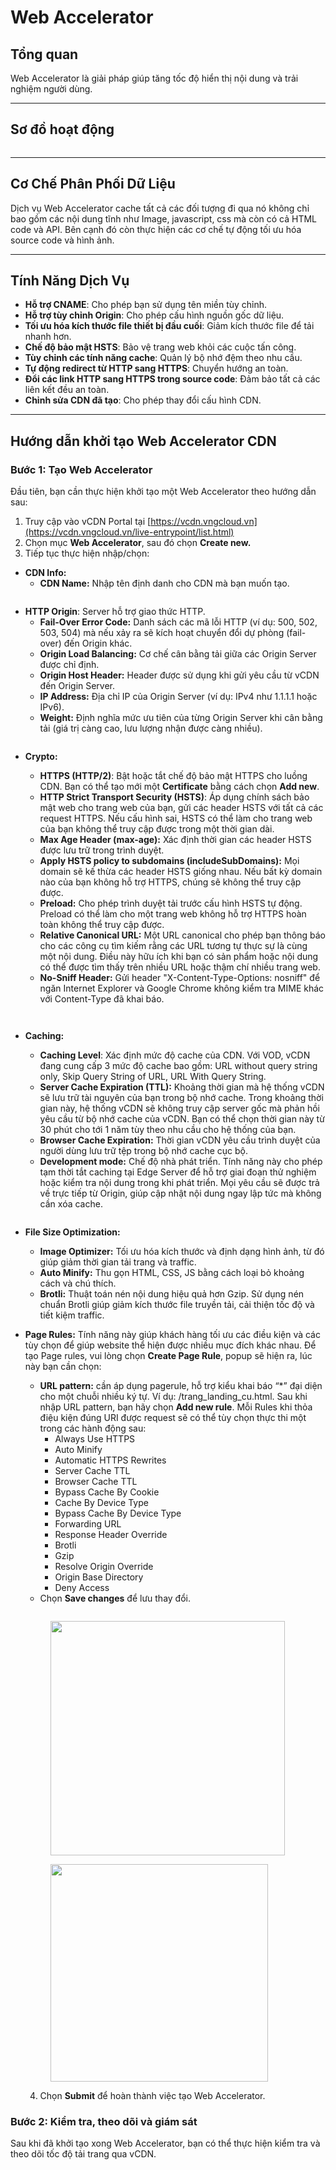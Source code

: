 # Web Accelerator

## **Tổng quan** <a href="#webaccelerator-tongquan" id="webaccelerator-tongquan"></a>

Web Accelerator là giải pháp giúp tăng tốc độ hiển thị nội dung và trải nghiệm người dùng.

***

## **Sơ đồ hoạt động** <a href="#webaccelerator-cochephanphoidulieu" id="webaccelerator-cochephanphoidulieu"></a>

<figure><img src="../../.gitbook/assets/image (219).png" alt=""><figcaption></figcaption></figure>

***

## **Cơ Chế Phân Phối Dữ Liệu** <a href="#webaccelerator-cochephanphoidulieu" id="webaccelerator-cochephanphoidulieu"></a>

Dịch vụ Web Accelerator cache tất cả các đối tượng đi qua nó không chỉ bao gồm các nội dung tĩnh như Image, javascript, css mà còn có cả HTML code và API. Bên cạnh đó còn thực hiện các cơ chế tự động tối ưu hóa source code và hình ảnh.

***

## **Tính Năng Dịch Vụ** <a href="#webaccelerator-tinhnangdichvu" id="webaccelerator-tinhnangdichvu"></a>

* **Hỗ trợ CNAME**: Cho phép bạn sử dụng tên miền tùy chỉnh.
* **Hỗ trợ tùy chỉnh Origin**: Cho phép cấu hình nguồn gốc dữ liệu.
* **Tối ưu hóa kích thước file thiết bị đầu cuối**: Giảm kích thước file để tải nhanh hơn.
* **Chế độ bảo mật HSTS**: Bảo vệ trang web khỏi các cuộc tấn công.
* **Tùy chỉnh các tính năng cache**: Quản lý bộ nhớ đệm theo nhu cầu.
* **Tự động redirect từ HTTP sang HTTPS**: Chuyển hướng an toàn.
* **Đổi các link HTTP sang HTTPS trong source code**: Đảm bảo tất cả các liên kết đều an toàn.
* **Chỉnh sửa CDN đã tạo**: Cho phép thay đổi cấu hình CDN.

***

## **Hướng dẫn khởi tạo Web Accelerator CDN** <a href="#webaccelerator-cachtaowebacceleratorcdn" id="webaccelerator-cachtaowebacceleratorcdn"></a>

### **Bước 1: Tạo Web Accelerator**

Đầu tiên, bạn cần thực hiện khởi tạo một Web Accelerator theo hướng dẫn sau:&#x20;

1. Truy cập vào vCDN Portal tại [https://vcdn.vngcloud.vn](https://vcdn.vngcloud.vn/live-entrypoint/list.html)
2. Chọn mục **Web Accelerator**, sau đó chọn **Create new.**
3. Tiếp tục thực hiện nhập/chọn:&#x20;

* **CDN Info:**&#x20;
  * **CDN Name:** Nhập tên định danh cho CDN mà bạn muốn tạo.&#x20;

<figure><img src="../../.gitbook/assets/image (19) (1) (1) (1) (1).png" alt=""><figcaption></figcaption></figure>

* **HTTP Origin**: Server hỗ trợ giao thức HTTP.
  * **Fail-Over Error Code:** Danh sách các mã lỗi HTTP (ví dụ: 500, 502, 503, 504) mà nếu xảy ra sẽ kích hoạt chuyển đổi dự phòng (fail-over) đến Origin khác.
  * **Origin Load Balancing:** Cơ chế cân bằng tải giữa các Origin Server được chỉ định.
  * **Origin Host Header:** Header được sử dụng khi gửi yêu cầu từ vCDN đến Origin Server.
  * **IP Address:** Địa chỉ IP của Origin Server (ví dụ: IPv4 như 1.1.1.1 hoặc IPv6).
  * **Weight:** Định nghĩa mức ưu tiên của từng Origin Server khi cân bằng tải (giá trị càng cao, lưu lượng nhận được càng nhiều).

<figure><img src="../../.gitbook/assets/image (20) (1) (1) (1) (1).png" alt=""><figcaption></figcaption></figure>

*   **Crypto:**

    * **HTTPS (HTTP/2)**: Bật hoặc tắt chế độ bảo mật HTTPS cho luồng CDN. Bạn có thể tạo mới một **Certificate** bằng cách chọn **Add new**.
    * **HTTP Strict Transport Security (HSTS)**: Áp dụng chính sách bảo mật web cho trang web của bạn, gửi các header HSTS với tất cả các request HTTPS. Nếu cấu hình sai, HSTS có thể làm cho trang web của bạn không thể truy cập được trong một thời gian dài.
    * **Max Age Header (max-age):** Xác định thời gian các header HSTS được lưu trữ trong trình duyệt.
    * **Apply HSTS policy to subdomains (includeSubDomains):** Mọi domain sẽ kế thừa các header HSTS giống nhau. Nếu bất kỳ domain nào của bạn không hỗ trợ HTTPS, chúng sẽ không thể truy cập được.
    * **Preload:** Cho phép trình duyệt tải trước cấu hình HSTS tự động. Preload có thể làm cho một trang web không hỗ trợ HTTPS hoàn toàn không thể truy cập được.
    * **Relative Canonical URL:** Một URL canonical cho phép bạn thông báo cho các công cụ tìm kiếm rằng các URL tương tự thực sự là cùng một nội dung. Điều này hữu ích khi bạn có sản phẩm hoặc nội dung có thể được tìm thấy trên nhiều URL hoặc thậm chí nhiều trang web.&#x20;
    * **No-Sniff Header:** Gửi header "X-Content-Type-Options: nosniff" để ngăn Internet Explorer và Google Chrome không kiểm tra MIME khác với Content-Type đã khai báo.

    <figure><img src="../../.gitbook/assets/image (21) (1) (1) (1) (1).png" alt=""><figcaption></figcaption></figure>

    <figure><img src="../../.gitbook/assets/image (22) (1) (1).png" alt=""><figcaption></figcaption></figure>
* **Caching:**
  * **Caching Level**: Xác định mức độ cache của CDN. Với VOD, vCDN đang cung cấp 3 mức độ cache bao gồm: URL without query string only, Skip Query String of URL, URL With Query String.
  * **Server Cache Expiration (TTL):** Khoảng thời gian mà hệ thống vCDN sẽ lưu trữ tài nguyên của bạn trong bộ nhớ cache. Trong khoảng thời gian này, hệ thống vCDN sẽ không truy cập server gốc mà phản hồi yêu cầu từ bộ nhớ cache của vCDN. Bạn có thể chọn thời gian này từ 30 phút cho tới 1 năm tùy theo nhu cầu cho hệ thống của bạn.
  * **Browser Cache Expiration:** Thời gian vCDN yêu cầu trình duyệt của người dùng lưu trữ tệp trong bộ nhớ cache cục bộ.&#x20;
  * **Development mode:** Chế độ nhà phát triển. Tính năng này cho phép tạm thời tắt caching tại Edge Server để hỗ trợ giai đoạn thử nghiệm hoặc kiểm tra nội dung trong khi phát triển. Mọi yêu cầu sẽ được trả về trực tiếp từ Origin, giúp cập nhật nội dung ngay lập tức mà không cần xóa cache.

<figure><img src="../../.gitbook/assets/image (23) (1) (1).png" alt=""><figcaption></figcaption></figure>

* **File Size Optimization:**
  * **Image Optimizer:** Tối ưu hóa kích thước và định dạng hình ảnh, từ đó giúp giảm thời gian tải trang và traffic.
  * **Auto Minify:** Thu gọn HTML, CSS, JS bằng cách loại bỏ khoảng cách và chú thích.
  * **Brotli:** Thuật toán nén nội dung hiệu quả hơn Gzip. Sử dụng nén chuẩn Brotli giúp giảm kích thước file truyền tải, cải thiện tốc độ và tiết kiệm traffic.
*   **Page Rules:** Tính năng này giúp khách hàng tối ưu các điều kiện và các tùy chọn để giúp website thể hiện được nhiều mục đích khác nhau. Để tạo Page rules, vui lòng chọn **Create Page Rule**, popup sẽ hiện ra, lúc này bạn cần chọn:&#x20;

    * **URL pattern:** cần áp dụng pagerule, hỗ trợ kiểu khai báo “\*” đại diện cho một chuỗi nhiều ký tự. Ví dụ: /trang\_landing\_cu.html. Sau khi nhập URL pattern, bạn hãy chọn **Add new rule**. Mỗi Rules khi thỏa điệu kiện đúng URI được request sẽ có thể tùy chọn thực thi một trong các hành động sau:
      * Always Use HTTPS
      * Auto Minify
      * Automatic HTTPS Rewrites
      * Server Cache TTL
      * Browser Cache TTL
      * Bypass Cache By Cookie
      * Cache By Device Type
      * Bypass Cache By Device Type
      * Forwarding URL
      * Response Header Override
      * Brotli
      * Gzip
      * Resolve Origin Override
      * Origin Base Directory
      * Deny Access
    * Chọn **Save changes** để lưu thay đổi.

    <figure><img src="../../.gitbook/assets/image (843).png" alt=""><figcaption></figcaption></figure>

    <figure><img src="../../.gitbook/assets/image (844).png" alt="" width="375"><figcaption></figcaption></figure>

    <figure><img src="../../.gitbook/assets/image (2) (1) (1) (1) (1) (1) (1) (1) (1) (1) (1) (1) (1) (1) (1) (1) (1).png" alt="" width="348"><figcaption></figcaption></figure>

    4. Chọn **Submit** để hoàn thành việc tạo Web Accelerator.

### **Bước 2: Kiểm tra, theo dõi và giám sát**&#x20;

Sau khi đã khởi tạo xong Web Accelerator, bạn có thể thực hiện kiểm tra và theo dõi tốc độ tải trang qua vCDN.
